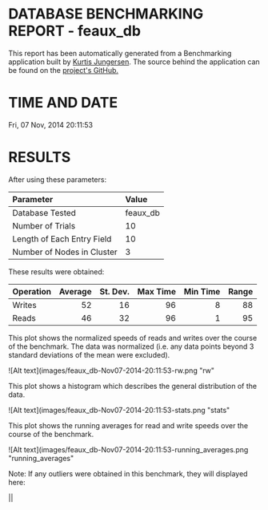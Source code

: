 DATABASE BENCHMARKING REPORT - feaux_db
=========================================

This report has been automatically generated from a Benchmarking application
built by [Kurtis Jungersen](http://kmjungersen.com).  The source behind the application can be found on the [project's GitHub.](https://github.com/kmjungersen/DB-Benchmarking)

TIME AND DATE
=============

Fri, 07 Nov, 2014 20:11:53


RESULTS
=======

After using these parameters:

| Parameter                  | Value    |
|:---------------------------|:---------|
| Database Tested            | feaux_db |
| Number of Trials           | 10       |
| Length of Each Entry Field | 10       |
| Number of Nodes in Cluster | 3        |

These results were obtained:

| Operation   |   Average |   St. Dev. |   Max Time |   Min Time |   Range |
|:------------|----------:|-----------:|-----------:|-----------:|--------:|
| Writes      |        52 |         16 |         96 |          8 |      88 |
| Reads       |        46 |         32 |         96 |          1 |      95 |

This plot shows the normalized speeds of reads and writes over the course of the benchmark.  The data was normalized (i.e. any data points beyond 3 standard deviations of the mean were excluded).

![Alt text](images/feaux_db-Nov07-2014-20:11:53-rw.png "rw"

This plot shows a histogram which describes the general distribution of the data.

![Alt text](images/feaux_db-Nov07-2014-20:11:53-stats.png "stats"

This plot shows the running averages for read and write speeds over the course of the benchmark.

![Alt text](images/feaux_db-Nov07-2014-20:11:53-running_averages.png "running_averages"

Note: If any outliers were obtained in this benchmark, they will displayed here:

||